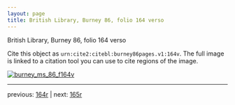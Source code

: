 ```yaml
---
layout: page
title: British Library, Burney 86, folio 164 verso
---
```


British Library, Burney 86, folio 164 verso

Cite this object as `urn:cite2:citebl:burney86pages.v1:164v`.  The full image is linked to a citation tool you can use to cite regions of the image.

[![burney_ms_86_f164v](http://www.homermultitext.org/iipsrv?IIIF=/project/homer/pyramidal/deepzoom/citebl/burney86imgs/v1/burney_ms_86_f164v.tif/full/800,/0/default.jpg)](http://www.homermultitext.org/ict2/?urn=urn:cite2:citebl:burney86imgs.v1:burney_ms_86_f164v) 

---

previous:  [164r](../164r/) | next: [165r](../165r/)